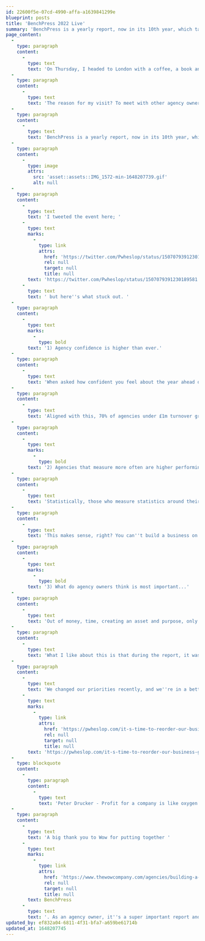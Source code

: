 ```yaml
---
id: 22600f5e-07cd-4990-affa-a1639841299e
blueprint: posts
title: 'BenchPress 2022 Live'
summary: 'BenchPress is a yearly report, now in its 10th year, which takes data from agencies across the UK to help take the temperature of the landscape.'
page_content:
  -
    type: paragraph
    content:
      -
        type: text
        text: 'On Thursday, I headed to London with a coffee, a book and my Laptop.'
  -
    type: paragraph
    content:
      -
        type: text
        text: 'The reason for my visit? To meet with other agency owners and hear about the statistics in the latest BenchPress report.'
  -
    type: paragraph
    content:
      -
        type: text
        text: 'BenchPress is a yearly report, now in its 10th year, which takes data from agencies across the UK to help take the temperature of the landscape.'
  -
    type: paragraph
    content:
      -
        type: image
        attrs:
          src: 'asset::assets::IMG_1572-min-1648207739.gif'
          alt: null
  -
    type: paragraph
    content:
      -
        type: text
        text: 'I tweeted the event here; '
      -
        type: text
        marks:
          -
            type: link
            attrs:
              href: 'https://twitter.com/Pwheslop/status/1507079391230189581'
              rel: null
              target: null
              title: null
        text: 'https://twitter.com/Pwheslop/status/1507079391230189581'
      -
        type: text
        text: ' but here''s what stuck out. '
  -
    type: paragraph
    content:
      -
        type: text
        marks:
          -
            type: bold
        text: '1) Agency confidence is higher than ever.'
  -
    type: paragraph
    content:
      -
        type: text
        text: 'When asked how confident you feel about the year ahead out 100, the average score was 74. '
  -
    type: paragraph
    content:
      -
        type: text
        text: 'Aligned with this, 70% of agencies under £1m turnover grew their fee income in 2021, up from 29% in 2020.'
  -
    type: paragraph
    content:
      -
        type: text
        marks:
          -
            type: bold
        text: '2) Agencies that measure more often are higher performing.'
  -
    type: paragraph
    content:
      -
        type: text
        text: 'Statistically, those who measure statistics around their growth and profitability are higher performing. '
  -
    type: paragraph
    content:
      -
        type: text
        text: 'This makes sense, right? You can''t build a business on last year''s data. '
  -
    type: paragraph
    content:
      -
        type: text
        marks:
          -
            type: bold
        text: '3) What do agency owners think is most important...'
  -
    type: paragraph
    content:
      -
        type: text
        text: 'Out of money, time, creating an asset and purpose, only 18% of owners listed money as the most important, with 29% giving purpose the top spot.'
  -
    type: paragraph
    content:
      -
        type: text
        text: 'What I like about this is that during the report, it was noted that agencies ''who do good'' get better results, and their owners earn more money than those who don''t. '
  -
    type: paragraph
    content:
      -
        type: text
        text: 'We changed our priorities recently, and we''re in a better place because of it '
      -
        type: text
        marks:
          -
            type: link
            attrs:
              href: 'https://pwheslop.com/it-s-time-to-reorder-our-business-goals'
              rel: null
              target: null
              title: null
        text: 'https://pwheslop.com/it-s-time-to-reorder-our-business-goals'
  -
    type: blockquote
    content:
      -
        type: paragraph
        content:
          -
            type: text
            text: 'Peter Drucker - Profit for a company is like oxygen for a person. You''re out of the game if you don''t have enough of it. But if you think your life is about breathing, you''re really missing something.'
  -
    type: paragraph
    content:
      -
        type: text
        text: 'A big thank you to Wow for putting together '
      -
        type: text
        marks:
          -
            type: link
            attrs:
              href: 'https://www.thewowcompany.com/agencies/building-a-profitable-and-sustainable-agency'
              rel: null
              target: null
              title: null
        text: BenchPress
      -
        type: text
        text: '. As an agency owner, it''s a super important report and every year gives us something to think about. '
updated_by: ef832a04-6811-4f31-bfa7-a659be61714b
updated_at: 1648207745
---
```

